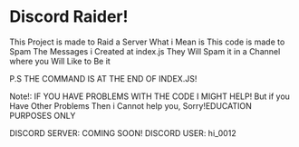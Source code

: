# Discord Raider!


This Project is made to Raid a Server What i Mean is This code is made to Spam The Messages i Created at index.js They Will Spam it in a Channel where you Will Like to Be it 

P.S THE COMMAND IS AT THE END OF INDEX.JS!



Note!: IF YOU HAVE PROBLEMS WITH THE CODE I MIGHT HELP! But if you Have Other Problems Then i Cannot help you, Sorry!EDUCATION PURPOSES ONLY


DISCORD SERVER: COMING SOON!
DISCORD USER: hi_0012
